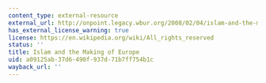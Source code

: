 ```yaml
---
content_type: external-resource
external_url: http://onpoint.legacy.wbur.org/2008/02/04/islam-and-the-making-of-europe
has_external_license_warning: true
license: https://en.wikipedia.org/wiki/All_rights_reserved
status: ''
title: Islam and the Making of Europe
uid: a09125ab-37d6-490f-937d-71b7ff754b1c
wayback_url: ''
---
```

